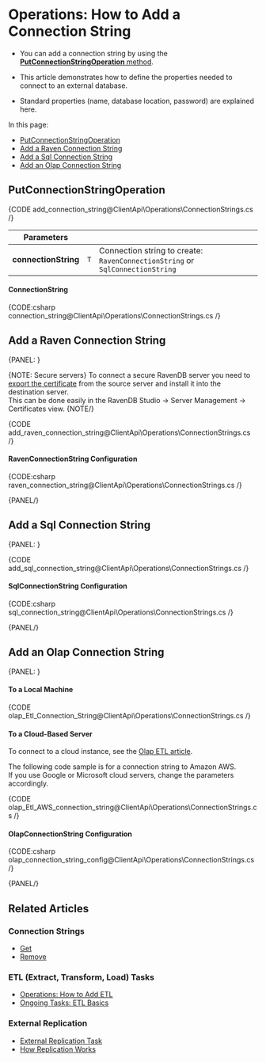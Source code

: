# Operations: How to Add a Connection String

* You can add a connection string by using the [**PutConnectionStringOperation** method](../../../../client-api/operations/maintenance/connection-strings/add-connection-string#putconnectionstringoperation).

* This article demonstrates how to define the properties needed to connect to an external database.  

* Standard properties (name, database location, password) are explained here.  

In this page:

* [PutConnectionStringOperation](../../../../client-api/operations/maintenance/connection-strings/add-connection-string#putconnectionstringoperation)  
* [Add a Raven Connection String](../../../../client-api/operations/maintenance/connection-strings/add-connection-string#add-a-raven-connection-string)  
* [Add a Sql Connection String](../../../../client-api/operations/maintenance/connection-strings/add-connection-string#add-a-sql-connection-string)  
* [Add an Olap Connection String](../../../../client-api/operations/maintenance/connection-strings/add-connection-string#add-an-olap-connection-string)  

## PutConnectionStringOperation

{CODE add_connection_string@ClientApi\Operations\ConnectionStrings.cs /}

| Parameters | | |
| ------------- | ----- | ---- |
| **connectionString** | `T` | Connection string to create: `RavenConnectionString` or `SqlConnectionString` |


#### ConnectionString

{CODE:csharp connection_string@ClientApi\Operations\ConnectionStrings.cs /}


## Add a Raven Connection String

{PANEL: }

{NOTE: Secure servers}
 To connect a secure RavenDB server you need to [export the certificate](../../../../server/security/authentication/certificate-management#enabling-communication-between-servers-importing-and-exporting-certificates) from the source server and install it into the destination server.  
 This can be done easily in the RavenDB Studio -> Server Management -> Certificates view.
{NOTE/}

{CODE add_raven_connection_string@ClientApi\Operations\ConnectionStrings.cs /}

#### RavenConnectionString Configuration

{CODE:csharp raven_connection_string@ClientApi\Operations\ConnectionStrings.cs /}

{PANEL/}

## Add a Sql Connection String

{PANEL: }

{CODE add_sql_connection_string@ClientApi\Operations\ConnectionStrings.cs /}

#### SqlConnectionString Configuration

{CODE:csharp sql_connection_string@ClientApi\Operations\ConnectionStrings.cs /}

{PANEL/}

## Add an Olap Connection String

{PANEL: }

#### To a Local Machine

{CODE olap_Etl_Connection_String@ClientApi\Operations\ConnectionStrings.cs /}

#### To a Cloud-Based Server

To connect to a cloud instance, see the [Olap ETL article](../../../../server/ongoing-tasks/etl/olap#section-1).  
  
The following code sample is for a connection string to Amazon AWS.  
If you use Google or Microsoft cloud servers, change the parameters accordingly.   

{CODE olap_Etl_AWS_connection_string@ClientApi\Operations\ConnectionStrings.cs /}

#### OlapConnectionString Configuration

{CODE:csharp olap_connection_string_config@ClientApi\Operations\ConnectionStrings.cs /}

{PANEL/}

## Related Articles

### Connection Strings

- [Get](../../../../client-api/operations/maintenance/connection-strings/get-connection-string)
- [Remove](../../../../client-api/operations/maintenance/connection-strings/remove-connection-string)

### ETL (Extract, Transform, Load) Tasks

- [Operations: How to Add ETL](../../../../client-api/operations/maintenance/etl/add-etl)
- [Ongoing Tasks: ETL Basics](../../../../server/ongoing-tasks/etl/basics)

### External Replication

- [External Replication Task](../../../../studio/database/tasks/ongoing-tasks/external-replication-task)
- [How Replication Works](../../../../server/clustering/replication/replication)

